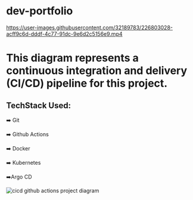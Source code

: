 # dev-portfolio



https://user-images.githubusercontent.com/32189783/226803028-acff9c6d-dddf-4c77-91dc-9e6d2c5156e9.mp4



# This diagram represents a continuous integration and delivery (CI/CD) pipeline for this project.

## TechStack Used:
<p align="left">➡️ Git
<p align="left">➡️ Github Actions
<p align="left">➡️ Docker
<p align="left">➡️ Kubernetes
<p align="left">➡️Argo CD





![cicd github actions project diagram](https://user-images.githubusercontent.com/32189783/226803395-6f7d3c2c-e72e-48aa-aa2f-f1f8f5bf74a4.jpg)
